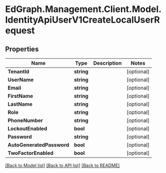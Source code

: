 # EdGraph.Management.Client.Model.IdentityApiUserV1CreateLocalUserRequest

## Properties

Name | Type | Description | Notes
------------ | ------------- | ------------- | -------------
**TenantId** | **string** |  | [optional] 
**UserName** | **string** |  | [optional] 
**Email** | **string** |  | [optional] 
**FirstName** | **string** |  | [optional] 
**LastName** | **string** |  | [optional] 
**Role** | **string** |  | [optional] 
**PhoneNumber** | **string** |  | [optional] 
**LockoutEnabled** | **bool** |  | [optional] 
**Password** | **string** |  | [optional] 
**AutoGeneratedPassword** | **bool** |  | [optional] 
**TwoFactorEnabled** | **bool** |  | [optional] 

[[Back to Model list]](../README.md#documentation-for-models) [[Back to API list]](../README.md#documentation-for-api-endpoints) [[Back to README]](../README.md)

